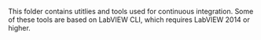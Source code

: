 This folder contains utitlies and tools used for continuous integration. Some of these tools are based on LabVIEW CLI, which requires LabVIEW 2014 or higher.